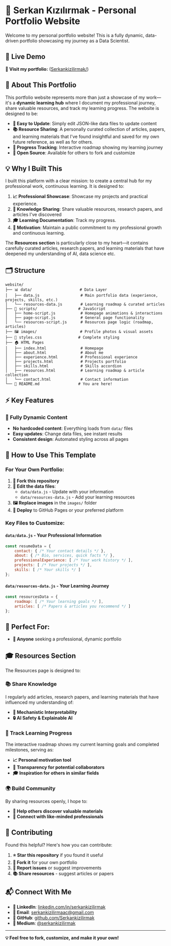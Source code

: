 # 🚀 Serkan Kızılırmak - Personal Portfolio Website

Welcome to my personal portfolio website! This is a fully dynamic, data-driven portfolio showcasing my journey as a Data Scientist.

## 🌟 Live Demo

**🔗 Visit my portfolio:** ([Serkankizilirmak/](https://serkankizilirmak.github.io/portfolio/))

## 📖 About This Portfolio

This portfolio website represents more than just a showcase of my work—it's a **dynamic learning hub** where I document my professional journey, share valuable resources, and track my learning progress. The website is designed to be:

- **🔄 Easy to Update**: Simply edit JSON-like data files to update content
- **📚 Resource Sharing**: A personally curated collection of articles, papers, and learning materials that I've found insightful and saved for my own future reference, as well as for others.
- **🎯 Progress Tracking**: Interactive roadmap showing my learning journey
- **🤝 Open Source**: Available for others to fork and customize

## 💡 Why I Built This

I built this platform with a clear mission: to create a central hub for my professional work, continuous learning. It is designed to:

1. **📈 Professional Showcase**: Showcase my projects and practical experience.
2. **📖 Knowledge Sharing**: Share valuable resources, research papers, and articles I've discovered
3. **🎓 Learning Documentation**: Track my progress.
4. **💪 Motivation**: Maintain a public commitment to my professional growth and continuous learning.

The **Resources section** is particularly close to my heart—it contains carefully curated articles, research papers, and learning materials that have deepened my understanding of AI, data science etc.

## 🗂️ Structure

```
website/
├── 📊 data/                     # Data Layer
│   ├── data.js                  # Main portfolio data (experience, projects, skills, etc.)
│   └── resources-data.js        # Learning roadmap & curated articles
├── 📜 scripts/                  # JavaScript
│   ├── home-script.js           # Homepage animations & interactions
│   ├── page-script.js           # General page functionality
│   └── resources-script.js      # Resources page logic (roadmap, articles)
├── 🖼️ images/                   # Profile photos & visual assets
├── 🎨 styles.css                # Complete styling
├── 🏠 HTML Pages
│   ├── index.html               # Homepage
│   ├── about.html               # About me
│   ├── experience.html          # Professional experience
│   ├── projects.html            # Projects portfolio
│   ├── skills.html              # Skills accordion
│   ├── resources.html           # Learning roadmap & article collection
│   └── contact.html             # Contact information
└── 📖 README.md                 # You are here!
```

## ⚡ Key Features

### 🔄 Fully Dynamic Content
- **No hardcoded content**: Everything loads from `data/` files
- **Easy updates**: Change data files, see instant results
- **Consistent design**: Automated styling across all pages


## 🚀 How to Use This Template

### For Your Own Portfolio:

1. **🍴 Fork this repository**
2. **📝 Edit the data files**:
   - `data/data.js` - Update with your information
   - `data/resources-data.js` - Add your learning resources
3. **🖼️ Replace images** in the `images/` folder
4. **🚀 Deploy** to GitHub Pages or your preferred platform

### Key Files to Customize:

#### `data/data.js` - Your Professional Information
```javascript
const resumeData = {
    contact: { /* Your contact details */ },
    about: { /* Bio, services, quick facts */ },
    professionalExperience: [ /* Your work history */ ],
    projects: [ /* Your projects */ ],
    skills: [ /* Your skills */ ]
};
```

#### `data/resources-data.js` - Your Learning Journey
```javascript
const resourcesData = {
    roadmap: [ /* Your learning goals */ ],
    articles: [ /* Papers & articles you recommend */ ]
};
```

## 🎯 Perfect For:

- **💼 Anyone** seeking a professional, dynamic portfolio

## 🎓 Resources Section

The Resources page is designed to:

### 📚 Share Knowledge
I regularly add articles, research papers, and learning materials that have influenced my understanding of:
- **🤖 Mechanistic Interpretability**
- **🔒 AI Safety & Explainable AI**

### 🎯 Track Learning Progress
The interactive roadmap shows my current learning goals and completed milestones, serving as:
- **📈 Personal motivation tool**
- **👥 Transparency for potential collaborators**
- **🎓 Inspiration for others in similar fields**

### 🌍 Build Community
By sharing resources openly, I hope to:
- **📖 Help others discover valuable materials**
- **🤝 Connect with like-minded professionals**

## 🤝 Contributing

Found this helpful? Here's how you can contribute:

1. **⭐ Star this repository** if you found it useful
2. **🍴 Fork it** for your own portfolio
3. **🐛 Report issues** or suggest improvements
4. **📚 Share resources** - suggest articles or papers

## 📬 Connect With Me

- **💼 LinkedIn**: [linkedin.com/in/serkankizilirmak](https://www.linkedin.com/in/serkankizilirmak/)
- **📧 Email**: serkankizilirmaac@gmail.com
- **🐙 GitHub**: [github.com/Serkankizilirmak](https://github.com/Serkankizilirmak)
- **📝 Medium**: [@serkankizilirmak](https://medium.com/@serkankizilirmak)

---

**💡 Feel free to fork, customize, and make it your own!**
